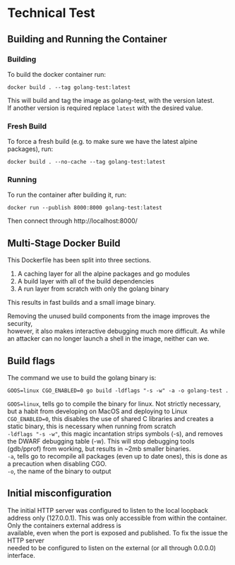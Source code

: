 # Technical Test

## Building and Running the Container

### Building

To build the docker container run:

```
docker build . --tag golang-test:latest
```

This will build and tag the image as golang-test, with the version latest.  
If another version is required replace `latest` with the desired value.  


### Fresh Build

To force a fresh build (e.g. to make sure we have the latest alpine packages), run:

```
docker build . --no-cache --tag golang-test:latest
```

### Running

To run the container after building it, run:

```
docker run --publish 8000:8000 golang-test:latest
```

Then connect through http://localhost:8000/ 

## Multi-Stage Docker Build

This Dockerfile has been split into three sections.

1. A caching layer for all the alpine packages and go modules
2. A build layer with all of the build dependencies
3. A run layer from scratch with only the golang binary

This results in fast builds and a small image binary.  

Removing the unused build components from the image improves the security,  
however, it also makes interactive debugging much more difficult. As while  
an attacker can no longer launch a shell in the image, neither can we.  

## Build flags

The command we use to build the golang binary is:

```
GOOS=linux CGO_ENABLED=0 go build -ldflags "-s -w" -a -o golang-test .
```

`GOOS=linux`, tells go to compile the binary for linux. Not strictly necessary, but a habit from developing on MacOS and deploying to Linux  
`CGO_ENABLED=0`, this disables the use of shared C libraries and creates a static binary, this is necessary when running from scratch  
`-ldflags "-s -w"`, this magic incantation strips symbols (-s), and removes the DWARF debugging table (-w). This will stop debugging tools (gdb/pprof) from working, but results in ~2mb smaller binaries.  
`-a`, tells go to recompile all packages (even up to date ones), this is done as a precaution when disabling CGO.  
`-o`, the name of the binary to output  




## Initial misconfiguration

The initial HTTP server was configured to listen to the local loopback address only (127.0.0.1).
This was only accessible from within the container. Only the containers external address is  
available, even when the port is exposed and published. To fix the issue the HTTP server  
needed to be configured to listen on the external (or all through 0.0.0.0) interface.

